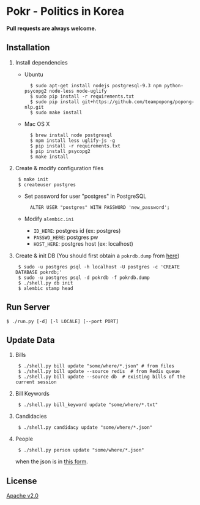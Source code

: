 Pokr - Politics in Korea
==================================

**Pull requests are always welcome.**

## Installation

1. Install dependencies

    - Ubuntu

            $ sudo apt-get install nodejs postgresql-9.3 npm python-psycopg2 node-less node-uglify
            $ sudo pip install -r requirements.txt
            $ sudo pip install git+https://github.com/teampopong/popong-nlp.git
            $ sudo make install

    - Mac OS X

            $ brew install node postgresql
            $ npm install less uglify-js -g
            $ pip install -r requirements.txt
            $ pip install psycopg2
            $ make install

1. Create & modify configuration files

        $ make init
        $ createuser postgres
    - Set password for user "postgres" in PostgreSQL

            ALTER USER "postgres" WITH PASSWORD 'new_password';

    - Modify `alembic.ini`
        - `ID_HERE`: postgres id (ex: postgres)
        - `PASSWD_HERE`: postgres pw
        - `HOST_HERE`: postgres host (ex: localhost)

1. Create & init DB (You should first obtain a `pokrdb.dump` from [here](https://drive.google.com/file/d/0BwxUh0GzMJ4VMXJncHM4Qm1LZDQ/view?usp=sharing))

        $ sudo -u postgres psql -h localhost -U postgres -c 'CREATE DATABASE pokrdb;'
        $ sudo -u postgres psql -d pokrdb -f pokrdb.dump
        $ ./shell.py db init
        $ alembic stamp head

## Run Server

    $ ./run.py [-d] [-l LOCALE] [--port PORT]

## Update Data

1. Bills

        $ ./shell.py bill update "some/where/*.json" # from files
        $ ./shell.py bill update --source redis  # from Redis queue
        $ ./shell.py bill update --source db  # existing bills of the current session

1. Bill Keywords

        $ ./shell.py bill_keyword update "some/where/*.txt"

1. Candidacies

        $ ./shell.py candidacy update "some/where/*.json"

1. People

        $ ./shell.py person update "some/where/*.json"

    when the json is in [this form](https://github.com/teampopong/data-assembly/blob/master/assembly.json).

## License
[Apache v2.0](http://www.apache.org/licenses/LICENSE-2.0.html)

